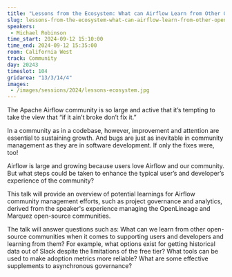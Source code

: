 ```yaml
---
title: "Lessons from the Ecosystem: What can Airflow Learn from Other Open-source Communities?"
slug: lessons-from-the-ecosystem-what-can-airflow-learn-from-other-open-source-communities
speakers:
 - Michael Robinson
time_start: 2024-09-12 15:10:00
time_end: 2024-09-12 15:35:00
room: California West
track: Community
day: 20243
timeslot: 104
gridarea: "13/3/14/4"
images: 
 - /images/sessions/2024/lessons-ecosystem.jpg
---
```


The Apache Airflow community is so large and active that it’s tempting to take the view that “if it ain’t broke don’t fix it.”
 
 
 
 In a community as in a codebase, however, improvement and attention are essential to sustaining growth. And bugs are just as inevitable in community management as they are in software development. If only the fixes were, too!
 
 
 
 Airflow is large and growing because users love Airflow and our community. But what steps could be taken to enhance the typical user’s and developer’s experience of the community?
 
 
 
 This talk will provide an overview of potential learnings for Airflow community management efforts, such as project governance and analytics, derived from the speaker's experience managing the OpenLineage and Marquez open-source communities.
 
 
 
 The talk will answer questions such as: What can we learn from other open-source communities when it comes to supporting users and developers and learning from them? For example, what options exist for getting historical data out of Slack despite the limitations of the free tier? What tools can be used to make adoption metrics more reliable? What are some effective supplements to asynchronous governance?